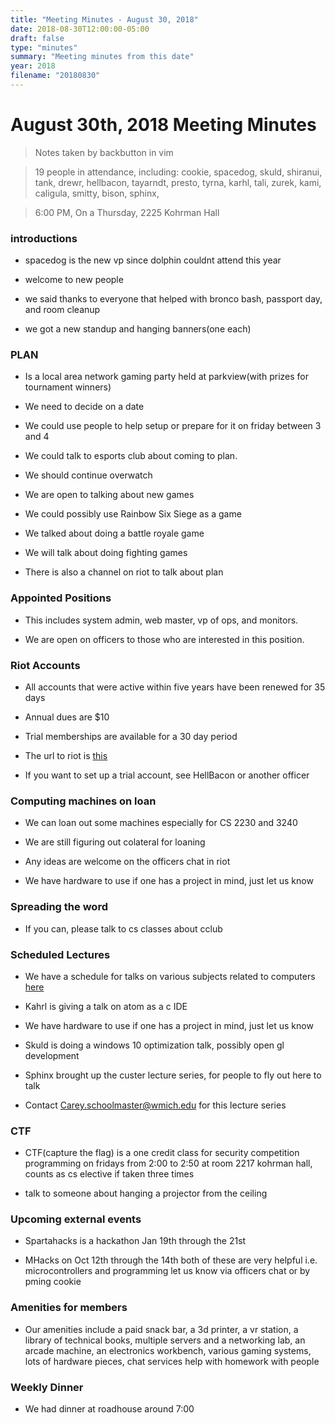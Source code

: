 ```yaml
---
title: "Meeting Minutes - August 30, 2018"
date: 2018-08-30T12:00:00-05:00
draft: false
type: "minutes"
summary: "Meeting minutes from this date"
year: 2018
filename: "20180830"
---
```


# August 30th, 2018 Meeting Minutes
> Notes taken by backbutton in vim

> 19 people in attendance, including: cookie, spacedog, skuld, shiranui, tank, drewr, hellbacon, tayarndt, presto, tyrna, karhl, tali, zurek, kami, caligula, smitty, bison, sphinx,

> 6:00 PM, On a Thursday, 2225 Kohrman Hall

### introductions

- spacedog is the new vp since dolphin couldnt attend this year

- welcome to new people

- we said thanks to everyone that helped with bronco bash, passport day, and room cleanup

- we got a new standup and hanging banners(one each)

### PLAN

- Is a local area network gaming party held at parkview(with prizes for tournament winners)

- We need to decide on a date

- We could use people to help setup or prepare for it on friday between 3 and 4

- We could talk to esports club about coming to plan.

- We should continue overwatch

- We are open to talking about new games

- We could possibly use Rainbow Six Siege as a game

- We talked about doing a battle royale game

- We will talk about doing fighting games

- There is also a channel on riot to talk about plan

### Appointed Positions

- This includes system admin, web master, vp of ops, and monitors.

- We are open on officers to those who are interested in this position.

### Riot Accounts

- All accounts that were active within five years have been renewed for 35 days

- Annual dues are $10

- Trial memberships are available for a 30 day period

- The url to riot is [this](cclub.cs.wmich.edu/riot)

- If you want to set up a trial account, see HellBacon or another officer

### Computing machines on loan

- We can loan out some machines especially for CS 2230 and 3240

- We are still figuring out colateral for loaning

- Any ideas are welcome on the officers chat in riot

- We have hardware to use if one has a project in mind, just let us know

### Spreading the word

- If you can, please talk to cs classes about cclub

### Scheduled Lectures

- We have a schedule for talks on various subjects related to computers [here](https://wmich.edu/engineers/news/custerlecture)

- Kahrl is giving a talk on atom as a c IDE

- We have hardware to use if one has a project in mind, just let us know

- Skuld is doing a windows 10 optimization talk, possibly open gl development

- Sphinx brought up the custer lecture series, for people to fly out here to talk

- Contact Carey.schoolmaster@wmich.edu for this lecture series

### CTF

- CTF(capture the flag) is a one credit class for security competition programming on fridays from 2:00 to 2:50 at room 2217 kohrman hall, counts as cs elective if taken three times

- talk to someone about hanging a projector from the ceiling

### Upcoming external events

- Spartahacks is a hackathon Jan 19th through the 21st

- MHacks on Oct 12th through the 14th both of these are very helpful i.e. microcontrollers and programming let us know via officers chat or by pming cookie

### Amenities for members

- Our amenities include a paid snack bar, a 3d printer, a vr station, a library of technical books, multiple servers and a networking lab, an arcade machine, an electronics workbench, various gaming systems, lots of hardware pieces, chat services help with homework with people

### Weekly Dinner

- We had dinner at roadhouse around 7:00
